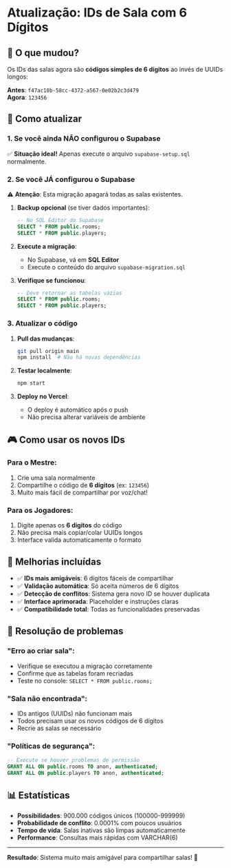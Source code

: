 # Atualização: IDs de Sala com 6 Dígitos

## 🎯 O que mudou?

Os IDs das salas agora são **códigos simples de 6 dígitos** ao invés de UUIDs longos:

**Antes**: `f47ac10b-58cc-4372-a567-0e02b2c3d479`  
**Agora**: `123456`

## 🔄 Como atualizar

### 1. Se você ainda NÃO configurou o Supabase

✅ **Situação ideal!** Apenas execute o arquivo `supabase-setup.sql` normalmente.

### 2. Se você JÁ configurou o Supabase

⚠️ **Atenção**: Esta migração apagará todas as salas existentes.

1. **Backup opcional** (se tiver dados importantes):
   ```sql
   -- No SQL Editor do Supabase
   SELECT * FROM public.rooms;
   SELECT * FROM public.players;
   ```

2. **Execute a migração**:
   - No Supabase, vá em **SQL Editor**
   - Execute o conteúdo do arquivo `supabase-migration.sql`

3. **Verifique se funcionou**:
   ```sql
   -- Deve retornar as tabelas vazias
   SELECT * FROM public.rooms;
   SELECT * FROM public.players;
   ```

### 3. Atualizar o código

1. **Pull das mudanças**:
   ```bash
   git pull origin main
   npm install  # Não há novas dependências
   ```

2. **Testar localmente**:
   ```bash
   npm start
   ```

3. **Deploy no Vercel**:
   - O deploy é automático após o push
   - Não precisa alterar variáveis de ambiente

## 🎮 Como usar os novos IDs

### Para o Mestre:
1. Crie uma sala normalmente
2. Compartilhe o código de **6 dígitos** (ex: `123456`)
3. Muito mais fácil de compartilhar por voz/chat!

### Para os Jogadores:
1. Digite apenas os **6 dígitos** do código
2. Não precisa mais copiar/colar UUIDs longos
3. Interface valida automaticamente o formato

## 🔧 Melhorias incluídas

- ✅ **IDs mais amigáveis**: 6 dígitos fáceis de compartilhar
- ✅ **Validação automática**: Só aceita números de 6 dígitos
- ✅ **Detecção de conflitos**: Sistema gera novo ID se houver duplicata
- ✅ **Interface aprimorada**: Placeholder e instruções claras
- ✅ **Compatibilidade total**: Todas as funcionalidades preservadas

## 🐛 Resolução de problemas

### "Erro ao criar sala":
- Verifique se executou a migração corretamente
- Confirme que as tabelas foram recriadas
- Teste no console: `SELECT * FROM public.rooms;`

### "Sala não encontrada":
- IDs antigos (UUIDs) não funcionam mais
- Todos precisam usar os novos códigos de 6 dígitos
- Recrie as salas se necessário

### "Políticas de segurança":
```sql
-- Execute se houver problemas de permissão
GRANT ALL ON public.rooms TO anon, authenticated;
GRANT ALL ON public.players TO anon, authenticated;
```

## 📊 Estatísticas

- **Possibilidades**: 900.000 códigos únicos (100000-999999)
- **Probabilidade de conflito**: 0.0001% com poucos usuários
- **Tempo de vida**: Salas inativas são limpas automaticamente
- **Performance**: Consultas mais rápidas com VARCHAR(6)

---

**Resultado**: Sistema muito mais amigável para compartilhar salas! 🎯
